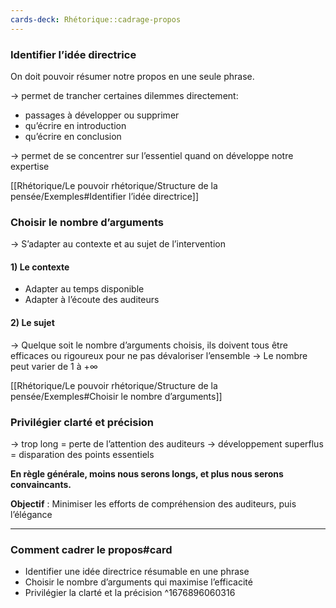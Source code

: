 ```yaml
---
cards-deck: Rhétorique::cadrage-propos
---
```


### Identifier l’idée directrice

On doit pouvoir résumer notre propos en une seule phrase.

→ permet de trancher certaines dilemmes directement:
- passages à développer ou supprimer
- qu’écrire en introduction
- qu’écrire en conclusion

→ permet de se concentrer sur l’essentiel quand on développe notre expertise

[[Rhétorique/Le pouvoir rhétorique/Structure de la pensée/Exemples#Identifier l’idée directrice]]

### Choisir le nombre d’arguments

→ S’adapter au contexte et au sujet de l’intervention

#### 1) Le contexte

- Adapter au temps disponible
- Adapter à l’écoute des auditeurs

#### 2) Le sujet

→ Quelque soit le nombre d’arguments choisis, ils doivent tous être efficaces ou rigoureux pour ne pas dévaloriser l’ensemble 
→ Le nombre peut varier de 1 à $+ \infty$ 

[[Rhétorique/Le pouvoir rhétorique/Structure de la pensée/Exemples#Choisir le nombre d’arguments]]

### Privilégier clarté et précision

→ trop long = perte de l’attention des auditeurs
→ développement superflus = disparation des points essentiels

**En règle générale, moins nous serons longs, et plus nous serons convaincants.**

**Objectif** : Minimiser les efforts de compréhension des auditeurs, puis l’élégance

___

### Comment cadrer le propos#card

- Identifier une idée directrice résumable en une phrase
- Choisir le nombre d’arguments qui maximise l’efficacité
- Privilégier la clarté et la précision
^1676896060316

